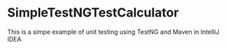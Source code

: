 # SimpleTestNGTestCalculator
This is a simpe example of unit testing using TestNG and Maven in IntelliJ IDEA

